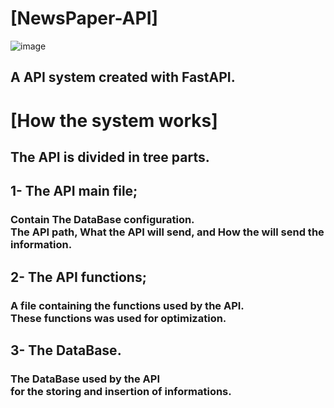 # [NewsPaper-API]
![image](https://user-images.githubusercontent.com/97007392/213326334-ea411089-8e8c-45c6-a656-9650fedc2bc0.png)
## A API system created with FastAPI.
# [How the system works]
## The API is divided in tree parts.
## 1- The API main file;
### Contain The DataBase configuration.<br>The API path, What the API will send, and How the will send the information.
## 2- The API functions;
### A file containing the functions used by the API.<br>These functions was used for optimization.
## 3- The DataBase.
### The DataBase used by the API<br>for the storing and insertion of informations.
